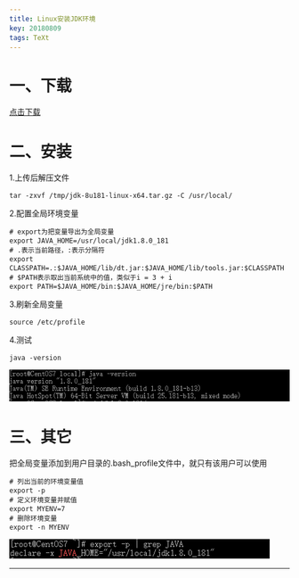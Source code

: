```yaml
---
title: Linux安装JDK环境
key: 20180809
tags: TeXt
---
```


# 一、下载

[点击下载](https://www.oracle.com/technetwork/java/javase/downloads/jdk8-downloads-2133151.html)

<!--more-->

# 二、安装

1.上传后解压文件

```shell
tar -zxvf /tmp/jdk-8u181-linux-x64.tar.gz -C /usr/local/
```

2.配置全局环境变量

```shell
# export为把变量导出为全局变量
export JAVA_HOME=/usr/local/jdk1.8.0_181
# .表示当前路径，:表示分隔符
export CLASSPATH=.:$JAVA_HOME/lib/dt.jar:$JAVA_HOME/lib/tools.jar:$CLASSPATH
# $PATH表示取出当前系统中的值，类似于i = 3 + i
export PATH=$JAVA_HOME/bin:$JAVA_HOME/jre/bin:$PATH
```

3.刷新全局变量

```shell
source /etc/profile
```

4.测试

```shell
java -version
```

![tu](/myres/20180809/20180809005457.png)

# 三、其它

把全局变量添加到用户目录的.bash_profile文件中，就只有该用户可以使用

```shell
# 列出当前的环境变量值
export -p
# 定义环境变量并赋值
export MYENV=7
# 删除环境变量
export -n MYENV
```

![tu](/myres/20180809/20180809010359.png)

---